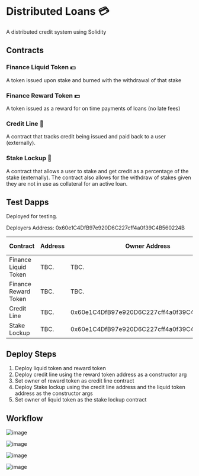 # Distributed Loans :credit_card:

A distributed credit system using Solidity

## Contracts

### Finance Liquid Token :dollar:

A token issued upon stake and burned with the withdrawal of that stake

### Finance Reward Token :dollar:

A token issued as a reward for on time payments of loans (no late fees)

### Credit Line :newspaper:

A contract that tracks credit being issued and paid back to a user (externally).

### Stake Lockup  :lock_with_ink_pen:

A contract that allows a user to stake and get credit as a percentage of the stake (externally). The contract also allows for the withdraw of stakes given they are not in use as collateral for an active loan. 

## Test Dapps

Deployed for testing.

Deployers Address: 0x60e1C4DfB97e920D6C227cff4a0f39C4B560224B

| Contract      | Address       | Owner Address | Network       | Blockchain Explorer |
| ------------- | ------------- | ------------- | ------------- | ------------- |
| Finance Liquid Token | TBC.          | TBC.          | Sepolia       | [Sepolina Etherscan](https://sepolia.etherscan.io/address/#readContract) |
| Finance Reward Token | TBC.          | TBC.          | Sepolia       | [Sepolina Etherscan](https://sepolia.etherscan.io/address/#readContract) |
| Credit Line          | TBC.          | 0x60e1C4DfB97e920D6C227cff4a0f39C4B560224B | Sepolia       | [Sepolina Etherscan](https://sepolia.etherscan.io/address/#readContract) |
| Stake Lockup         | TBC.          | 0x60e1C4DfB97e920D6C227cff4a0f39C4B560224B | Sepolia       | [Sepolina Etherscan](https://sepolia.etherscan.io/address/#readContract) |

## Deploy Steps

1. Deploy liquid token and reward token
2. Deploy credit line using the reward token address as a constructor arg
3. Set owner of reward token as credit line contract
4. Deploy Stake lockup using the credit line address and the liquid token address as the constructor args
5. Set owner of liquid token as the stake lockup contract

## Workflow

![image](https://github.com/user-attachments/assets/f7ad107e-9ddd-40c3-b04f-cbe8669ae70a)

![image](https://github.com/user-attachments/assets/42543316-1ab8-4ab8-9dcb-03961035340f)

![image](https://github.com/user-attachments/assets/007f4aaa-43fb-4ce2-9c28-19a092e99dc1)

![image](https://github.com/user-attachments/assets/7338619f-c9fd-4187-b632-c25f4b11aa34)




